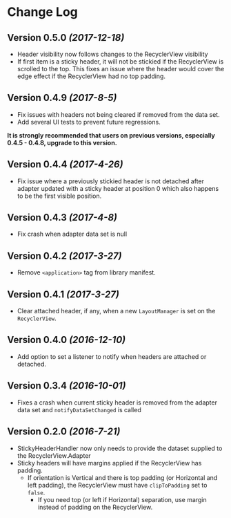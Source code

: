 Change Log
==========
Version 0.5.0 *(2017-12-18)*
----------------------------
- Header visibility now follows changes to the RecyclerView visibility
- If first item is a sticky header, it will not be stickied if the RecyclerView is scrolled to the top. This fixes an issue where the header would cover the edge effect if the RecyclerView had no top padding.

Version 0.4.9 *(2017-8-5)*
----------------------------
- Fix issues with headers not being cleared if removed from the data set.
- Add several UI tests to prevent future regressions.

**It is strongly recommended that users on previous versions, especially 0.4.5 - 0.4.8, upgrade to this version.** 

Version 0.4.4 *(2017-4-26)*
----------------------------
- Fix issue where a previously stickied header is not detached after adapter updated with a sticky header at position 0 which also happens to be the first visible position.
 
Version 0.4.3 *(2017-4-8)*
----------------------------
- Fix crash when adapter data set is null

Version 0.4.2 *(2017-3-27)*
----------------------------
- Remove `<application>` tag from library manifest.

Version 0.4.1 *(2017-3-27)*
----------------------------
- Clear attached header, if any, when a new `LayoutManager` is set on the `RecyclerView`.

Version 0.4.0 *(2016-12-10)*
----------------------------
- Add option to set a listener to notify when headers are attached or detached.

Version 0.3.4 *(2016-10-01)*
----------------------------
- Fixes a crash when current sticky header is removed from the adapter data set and `notifyDataSetChanged` is called

Version 0.2.0 *(2016-7-21)*
---------------------------
- StickyHeaderHandler now only needs to provide the dataset supplied to the RecyclerView.Adapter
- Sticky headers will have margins applied if the RecyclerView has padding.
  - If orientation is Vertical and there is top padding (or Horizontal and left padding), the RecyclerView must have `clipToPadding` set to `false`.
    - If you need top (or left if Horizontal) separation, use margin instead of padding on the RecyclerView.
